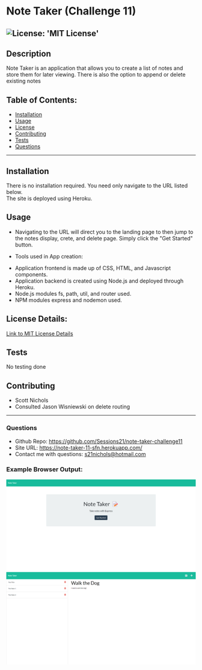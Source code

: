 # Note Taker (Challenge 11)
 ![License: 'MIT License'](https://img.shields.io/badge/License-MIT-blue)
 -------------------------------
## Description 
  Note Taker is an application that allows you to create a list of notes and store them for later viewing.  There is also the option to append or delete existing notes

## Table of Contents:
  * [Installation](#installation)
  * [Usage](#usage)
  * [License](#license)
  * [Contributing](#contributing)
  * [Tests](#tests)
  * [Questions](#questions)
 --------------------------------- 
## Installation
  There is no installation required.  You need only navigate to the URL listed below.  
  The site is deployed using Heroku.

## Usage
 * Navigating to the URL will direct you to the landing page to then jump to the notes display, crete, and delete page.  Simply click the "Get Started" button.

 * Tools used in App creation:
  - Application frontend is made up of CSS, HTML, and Javascript components.
  - Application backend is created using Node.js and deployed through Heroku.
  - Node.js modules fs, path, util, and router used.
  - NPM modules express and nodemon used.

## License Details:
 [Link to MIT License Details](https://choosealicense.com/licenses/mit/)

## Tests
  No testing done

## Contributing
  * Scott Nichols
  * Consulted Jason Wisniewski on delete routing

 ---------------------------------
### Questions
* Github Repo: https://github.com/Sessions21/note-taker-challenge11
* Site URL:  https://note-taker-11-sfn.herokuapp.com/ 
* Contact me with questions: s21nichols@hotmail.com

### Example Browser Output:
 
![ReadMe Output Example-1](./utils/images/note-taker-landing.jpg)
![ReadMe Output Example-1](./utils/images/note-taker-main.jpg)